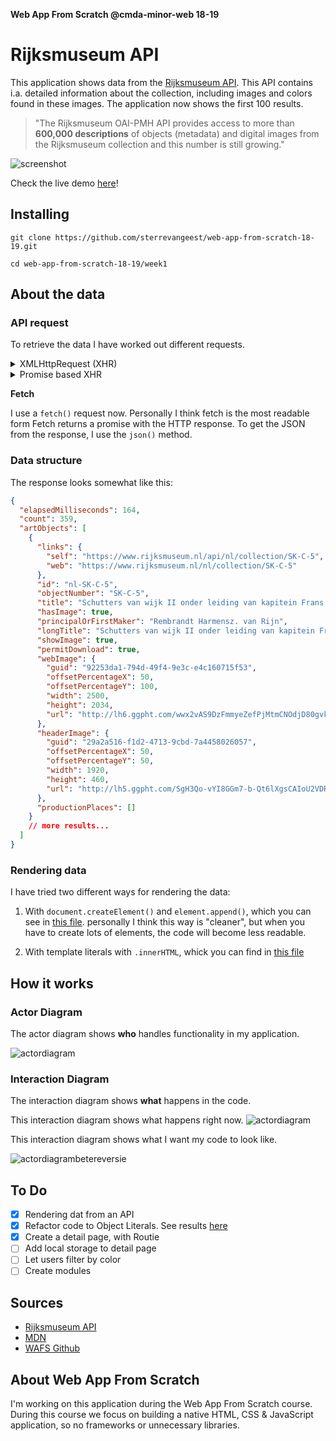 **Web App From Scratch @cmda-minor-web 18-19**

# Rijksmuseum API

This application shows data from the [Rijksmuseum API](https://rijksmuseum.github.io/). This API contains i.a. detailed information about the collection, including images and colors found in these images. The application now shows the first 100 results.

> "The Rijksmuseum OAI-PMH API provides access to more than **600,000 descriptions** of objects (metadata) and digital images from the Rijksmuseum collection and this number is still growing."

![screenshot](screenshot.png)

Check the live demo [here](https://sterrevangeest.github.io/web-app-from-scratch-18-19/week1/)!

## Installing

```
git clone https://github.com/sterrevangeest/web-app-from-scratch-18-19.git

cd web-app-from-scratch-18-19/week1
```

## About the data

### API request

To retrieve the data I have worked out different requests.

<details> <summary> XMLHttpRequest (XHR)</summary>

With an `XMLHttpRequest` you can retrieve any type of data from a URL (without having to do a full page refresh). You can see how I created this request [here](https://github.com/sterrevangeest/web-app-from-scratch-18-19/blob/master/week1/public/js/xml.js).

Source: [MDN](https://developer.mozilla.org/en-US/docs/Web/API/XMLHttpRequest/Using_XMLHttpRequest) </details> <details> <summary>Promise based XHR</summary>

When working with APIs, promises help avoid deeply nested callbacks, aka "Callback Hell". Promises allow you to chain methods together using `.then()`. You can see how I created an Promise based request [here](https://github.com/sterrevangeest/web-app-from-scratch-18-19/blob/master/week1/public/js/refactor.js).</details>

**Fetch**

I use a `fetch()` request now. Personally I think fetch is the most readable form
Fetch returns a promise with the HTTP response. To get the JSON from the response, I use the `json()` method.

### Data structure

The response looks somewhat like this:

```json
{
  "elapsedMilliseconds": 164,
  "count": 359,
  "artObjects": [
    {
      "links": {
        "self": "https://www.rijksmuseum.nl/api/nl/collection/SK-C-5",
        "web": "https://www.rijksmuseum.nl/nl/collection/SK-C-5"
      },
      "id": "nl-SK-C-5",
      "objectNumber": "SK-C-5",
      "title": "Schutters van wijk II onder leiding van kapitein Frans Banninck Cocq, bekend als de ‘Nachtwacht’",
      "hasImage": true,
      "principalOrFirstMaker": "Rembrandt Harmensz. van Rijn",
      "longTitle": "Schutters van wijk II onder leiding van kapitein Frans Banninck Cocq, bekend als de ‘Nachtwacht’, Rembrandt Harmensz. van Rijn, 1642",
      "showImage": true,
      "permitDownload": true,
      "webImage": {
        "guid": "92253da1-794d-49f4-9e3c-e4c160715f53",
        "offsetPercentageX": 50,
        "offsetPercentageY": 100,
        "width": 2500,
        "height": 2034,
        "url": "http://lh6.ggpht.com/wwx2vAS9DzFmmyeZefPjMtmCNOdjD80gvkXJcylloy40SiZOhdLHVddEZLBHtymHu53TcvqJLYZfZF7M-uvoMmG_wSI=s0"
      },
      "headerImage": {
        "guid": "29a2a516-f1d2-4713-9cbd-7a4458026057",
        "offsetPercentageX": 50,
        "offsetPercentageY": 50,
        "width": 1920,
        "height": 460,
        "url": "http://lh5.ggpht.com/SgH3Qo-vYI8GGm7-b-Qt6lXgsCAIoU2VDRwO5LYSBVNhhbZCetcvc88ZPi518MTy0MHDrna4X4ZC1ymxVJVpzps8gqw=s0"
      },
      "productionPlaces": []
    }
    // more results...
  ]
}
```

### Rendering data

I have tried two different ways for rendering the data:

1. With `document.createElement()` and `element.append()`, which you can see in [this file](https://github.com/sterrevangeest/web-app-from-scratch-18-19/blob/master/week1/public/js/xml.js). personally I think this way is "cleaner", but when you have to create lots of elements, the code will become less readable.

2. With template literals with `.innerHTML`, whick you can find in [this file](https://github.com/sterrevangeest/web-app-from-scratch-18-19/blob/master/week1/public/js/xmlPromise.js)

## How it works

### Actor Diagram

The actor diagram shows **who** handles functionality in my application.

![actordiagram](actor.png)

### Interaction Diagram

The interaction diagram shows **what** happens in the code.

This interaction diagram shows what happens right now.
![actordiagram](interaction.png)

This interaction diagram shows what I want my code to look like.

![actordiagrambetereversie](actordiagrambetereversie.png)

## To Do

- [x] Rendering dat from an API
- [x] Refactor code to Object Literals. See results [here](https://github.com/sterrevangeest/web-app-from-scratch-18-19/blob/master/week1/public/js/refactor.js)
- [x] Create a detail page, with Routie
- [ ] Add local storage to detail page
- [ ] Let users filter by color
- [ ] Create modules

## Sources

- [Rijksmuseum API](http://rijksmuseum.github.io/)
- [MDN](https://developer.mozilla.org/en-US/)
- [WAFS Github](https://github.com/cmda-minor-web/web-app-from-scratch-1819)

## About Web App From Scratch

I'm working on this application during the Web App From Scratch course. During this course we focus on building a native HTML, CSS & JavaScript application, so no frameworks or unnecessary libraries.

<!-- Maybe a table of contents here? 📚 -->

<!-- How about a section that describes how to install this project? 🤓 -->

<!-- ...but how does one use this project? What are its features 🤔 -->

<!-- What external data source is featured in your project and what are its properties 🌠 -->

<!-- Maybe a checklist of done stuff and stuff still on your wishlist? ✅ -->

<!-- How about a license here? 📜 (or is it a licence?) 🤷 -->
